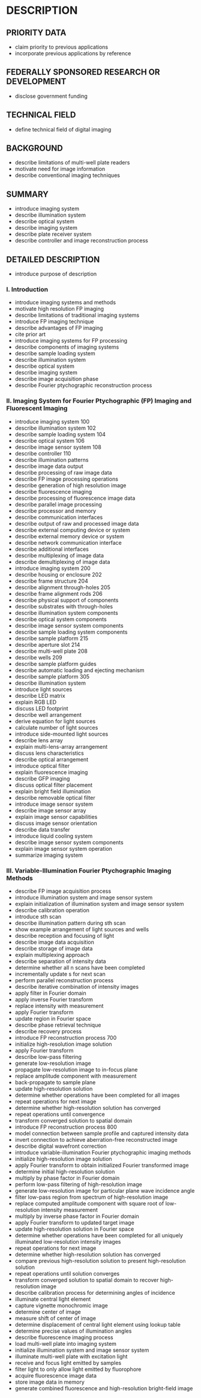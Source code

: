 # DESCRIPTION

## PRIORITY DATA

- claim priority to previous applications
- incorporate previous applications by reference

## FEDERALLY SPONSORED RESEARCH OR DEVELOPMENT

- disclose government funding

## TECHNICAL FIELD

- define technical field of digital imaging

## BACKGROUND

- describe limitations of multi-well plate readers
- motivate need for image information
- describe conventional imaging techniques

## SUMMARY

- introduce imaging system
- describe illumination system
- describe optical system
- describe imaging system
- describe plate receiver system
- describe controller and image reconstruction process

## DETAILED DESCRIPTION

- introduce purpose of description

### I. Introduction

- introduce imaging systems and methods
- motivate high resolution FP imaging
- describe limitations of traditional imaging systems
- introduce FP imaging technique
- describe advantages of FP imaging
- cite prior art
- introduce imaging systems for FP processing
- describe components of imaging systems
- describe sample loading system
- describe illumination system
- describe optical system
- describe imaging system
- describe image acquisition phase
- describe Fourier ptychographic reconstruction process

### II. Imaging System for Fourier Ptychographic (FP) Imaging and Fluorescent Imaging

- introduce imaging system 100
- describe illumination system 102
- describe sample loading system 104
- describe optical system 106
- describe image sensor system 108
- describe controller 110
- describe illumination patterns
- describe image data output
- describe processing of raw image data
- describe FP image processing operations
- describe generation of high resolution image
- describe fluorescence imaging
- describe processing of fluorescence image data
- describe parallel image processing
- describe processor and memory
- describe communication interfaces
- describe output of raw and processed image data
- describe external computing device or system
- describe external memory device or system
- describe network communication interface
- describe additional interfaces
- describe multiplexing of image data
- describe demultiplexing of image data
- introduce imaging system 200
- describe housing or enclosure 202
- describe frame structure 204
- describe alignment through-holes 205
- describe frame alignment rods 206
- describe physical support of components
- describe substrates with through-holes
- describe illumination system components
- describe optical system components
- describe image sensor system components
- describe sample loading system components
- describe sample platform 215
- describe aperture slot 214
- describe multi-well plate 208
- describe wells 209
- describe sample platform guides
- describe automatic loading and ejecting mechanism
- describe sample platform 305
- describe illumination system
- introduce light sources
- describe LED matrix
- explain RGB LED
- discuss LED footprint
- describe well arrangement
- derive equation for light sources
- calculate number of light sources
- introduce side-mounted light sources
- describe lens array
- explain multi-lens-array arrangement
- discuss lens characteristics
- describe optical arrangement
- introduce optical filter
- explain fluorescence imaging
- describe GFP imaging
- discuss optical filter placement
- explain bright field illumination
- describe removable optical filter
- introduce image sensor system
- describe image sensor array
- explain image sensor capabilities
- discuss image sensor orientation
- describe data transfer
- introduce liquid cooling system
- describe image sensor system components
- explain image sensor system operation
- summarize imaging system

### III. Variable-Illumination Fourier Ptychographic Imaging Methods

- describe FP image acquisition process
- introduce illumination system and image sensor system
- explain initialization of illumination system and image sensor system
- describe calibration operation
- introduce sth scan
- describe illumination pattern during sth scan
- show example arrangement of light sources and wells
- describe reception and focusing of light
- describe image data acquisition
- describe storage of image data
- explain multiplexing approach
- describe separation of intensity data
- determine whether all n scans have been completed
- incrementally update s for next scan
- perform parallel reconstruction process
- describe iterative combination of intensity images
- apply filter in Fourier domain
- apply inverse Fourier transform
- replace intensity with measurement
- apply Fourier transform
- update region in Fourier space
- describe phase retrieval technique
- describe recovery process
- introduce FP reconstruction process 700
- initialize high-resolution image solution
- apply Fourier transform
- describe low-pass filtering
- generate low-resolution image
- propagate low-resolution image to in-focus plane
- replace amplitude component with measurement
- back-propagate to sample plane
- update high-resolution solution
- determine whether operations have been completed for all images
- repeat operations for next image
- determine whether high-resolution solution has converged
- repeat operations until convergence
- transform converged solution to spatial domain
- introduce FP reconstruction process 800
- model connection between sample profile and captured intensity data
- invert connection to achieve aberration-free reconstructed image
- describe digital wavefront correction
- introduce variable-illumination Fourier ptychographic imaging methods
- initialize high-resolution image solution
- apply Fourier transform to obtain initialized Fourier transformed image
- determine initial high-resolution solution
- multiply by phase factor in Fourier domain
- perform low-pass filtering of high-resolution image
- generate low-resolution image for particular plane wave incidence angle
- filter low-pass region from spectrum of high-resolution image
- replace computed amplitude component with square root of low-resolution intensity measurement
- multiply by inverse phase factor in Fourier domain
- apply Fourier transform to updated target image
- update high-resolution solution in Fourier space
- determine whether operations have been completed for all uniquely illuminated low-resolution intensity images
- repeat operations for next image
- determine whether high-resolution solution has converged
- compare previous high-resolution solution to present high-resolution solution
- repeat operations until solution converges
- transform converged solution to spatial domain to recover high-resolution image
- describe calibration process for determining angles of incidence
- illuminate central light element
- capture vignette monochromic image
- determine center of image
- measure shift of center of image
- determine displacement of central light element using lookup table
- determine precise values of illumination angles
- describe fluorescence imaging process
- load multi-well plate into imaging system
- initialize illumination system and image sensor system
- illuminate multi-well plate with excitation light
- receive and focus light emitted by samples
- filter light to only allow light emitted by fluorophore
- acquire fluorescence image data
- store image data in memory
- generate combined fluorescence and high-resolution bright-field image

